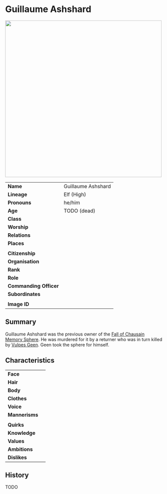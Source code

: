 # Guillaume Ashshard

<img src="https://raw.githubusercontent.com/jesskelsall/astarus-images/main/characters/portraits/imageid.png" height="500" />

|||
| --- | --- |
| **Name** | Guillaume Ashshard | character.3
| **Lineage** | Elf (High) |
| **Pronouns** | he/him |
| **Age** | TODO (dead) |
| **Class** | |
| **Worship** | |
| **Relations** | |
| **Places** | |
|||
| **Citizenship** | |
| **Organisation** | |
| **Rank** | |
| **Role** | |
| **Commanding Officer** | |
| **Subordinates** | |
|||
| **Image ID** | |

## Summary

Guillaume Ashshard was the previous owner of the [Fall of Chausain Memory Sphere](../items/artifacts-of-oonar/memory-spheres/fall-of-chausain-memory-sphere.md). He was murdered for it by a returner who was in turn killed by [Vulpes Geen](vulpes-geen.md). Geen took the sphere for himself.

## Characteristics

| | |
| --- | --- |
| **Face** | | characteristics.2
| **Hair** | |
| **Body** | |
| **Clothes** | |
| **Voice** | |
| **Mannerisms** | |
| | |
| **Quirks** | |
| **Knowledge** | |
| **Values** | |
| **Ambitions** | |
| **Dislikes** | |

## History

TODO

